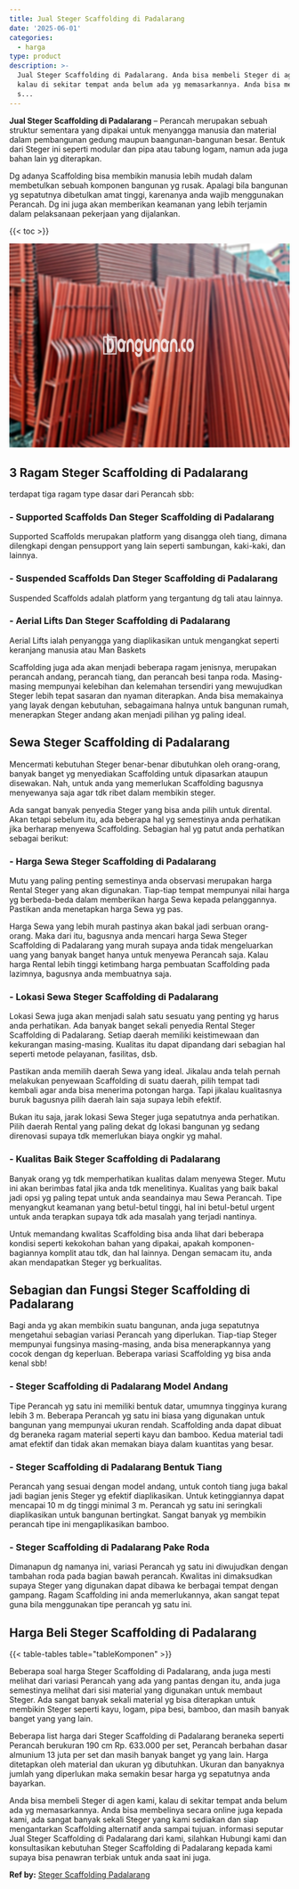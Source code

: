 ```yaml
---
title: Jual Steger Scaffolding di Padalarang
date: '2025-06-01'
categories:
  - harga
type: product
description: >-
  Jual Steger Scaffolding di Padalarang. Anda bisa membeli Steger di agen kami,
  kalau di sekitar tempat anda belum ada yg memasarkannya. Anda bisa membelinya
  s...
---
```


**Jual Steger Scaffolding di Padalarang** – Perancah merupakan sebuah struktur sementara yang dipakai untuk menyangga manusia dan material dalam pembangunan gedung maupun baangunan-bangunan besar. Bentuk dari Steger ini seperti modular dan pipa atau tabung logam, namun ada juga bahan lain yg diterapkan.

Dg adanya Scaffolding bisa membikin manusia lebih mudah dalam membetulkan sebuah komponen bangunan yg rusak. Apalagi bila bangunan yg sepatutnya dibetulkan amat tinggi, karenanya anda wajib menggunakan Perancah. Dg ini juga akan memberikan keamanan yang lebih terjamin dalam pelaksanaan pekerjaan yang dijalankan.

{{< toc >}}

![Jual Steger Scaffolding di Padalarang](/images/sewa-scaffolding-steger-04.png)

## 3 Ragam Steger Scaffolding di Padalarang

terdapat tiga ragam type dasar dari Perancah sbb:

### \- Supported Scaffolds Dan Steger Scaffolding di Padalarang

Supported Scaffolds merupakan platform yang disangga oleh tiang, dimana dilengkapi dengan pensupport yang lain seperti sambungan, kaki-kaki, dan lainnya.

### \- Suspended Scaffolds Dan Steger Scaffolding di Padalarang

Suspended Scaffolds adalah platform yang tergantung dg tali atau lainnya.

### \- Aerial Lifts Dan Steger Scaffolding di Padalarang

Aerial Lifts ialah penyangga yang diaplikasikan untuk mengangkat seperti keranjang manusia atau Man Baskets

Scaffolding juga ada akan menjadi beberapa ragam jenisnya, merupakan perancah andang, perancah tiang, dan perancah besi tanpa roda. Masing-masing mempunyai kelebihan dan kelemahan tersendiri yang mewujudkan Steger lebih tepat sasaran dan nyaman diterapkan. Anda bisa memakainya yang layak dengan kebutuhan, sebagaimana halnya untuk bangunan rumah, menerapkan Steger andang akan menjadi pilihan yg paling ideal.

## Sewa Steger Scaffolding di Padalarang

Mencermati kebutuhan Steger benar-benar dibutuhkan oleh orang-orang, banyak banget yg menyediakan Scaffolding untuk dipasarkan ataupun disewakan. Nah, untuk anda yang memerlukan Scaffolding bagusnya menyewanya saja agar tdk ribet dalam membikin steger.

Ada sangat banyak penyedia Steger yang bisa anda pilih untuk dirental. Akan tetapi sebelum itu, ada beberapa hal yg semestinya anda perhatikan jika berharap menyewa Scaffolding. Sebagian hal yg patut anda perhatikan sebagai berikut:

### \- Harga Sewa Steger Scaffolding di Padalarang

Mutu yang paling penting semestinya anda observasi merupakan harga Rental Steger yang akan digunakan. Tiap-tiap tempat mempunyai nilai harga yg berbeda-beda dalam memberikan harga Sewa kepada pelanggannya. Pastikan anda menetapkan harga Sewa yg pas.

Harga Sewa yang lebih murah pastinya akan bakal jadi serbuan orang-orang. Maka dari itu, bagusnya anda mencari harga Sewa Steger Scaffolding di Padalarang yang murah supaya anda tidak mengeluarkan uang yang banyak banget hanya untuk menyewa Perancah saja. Kalau harga Rental lebih tinggi ketimbang harga pembuatan Scaffolding pada lazimnya, bagusnya anda membuatnya saja.

### \- Lokasi Sewa Steger Scaffolding di Padalarang

Lokasi Sewa juga akan menjadi salah satu sesuatu yang penting yg harus anda perhatikan. Ada banyak banget sekali penyedia Rental Steger Scaffolding di Padalarang. Setiap daerah memiliki keistimewaan dan kekurangan masing-masing. Kualitas itu dapat dipandang dari sebagian hal seperti metode pelayanan, fasilitas, dsb.

Pastikan anda memilih daerah Sewa yang ideal. Jikalau anda telah pernah melakukan penyewaan Scaffolding di suatu daerah, pilih tempat tadi kembali agar anda bisa menerima potongan harga. Tapi jikalau kualitasnya buruk bagusnya pilih daerah lain saja supaya lebih efektif.

Bukan itu saja, jarak lokasi Sewa Steger juga sepatutnya anda perhatikan. Pilih daerah Rental yang paling dekat dg lokasi bangunan yg sedang direnovasi supaya tdk memerlukan biaya ongkir yg mahal.

### \- Kualitas Baik Steger Scaffolding di Padalarang

Banyak orang yg tdk memperhatikan kualitas dalam menyewa Steger. Mutu ini akan berimbas fatal jika anda tdk menelitinya. Kualitas yang baik bakal jadi opsi yg paling tepat untuk anda seandainya mau Sewa Perancah. Tipe menyangkut keamanan yang betul-betul tinggi, hal ini betul-betul urgent untuk anda terapkan supaya tdk ada masalah yang terjadi nantinya.

Untuk memandang kwalitas Scaffolding bisa anda lihat dari beberapa kondisi seperti kekokohan bahan yang dipakai, apakah komponen-bagiannya komplit atau tdk, dan hal lainnya. Dengan semacam itu, anda akan mendapatkan Steger yg berkualitas.

## Sebagian dan Fungsi Steger Scaffolding di Padalarang

Bagi anda yg akan membikin suatu bangunan, anda juga sepatutnya mengetahui sebagian variasi Perancah yang diperlukan. Tiap-tiap Steger mempunyai fungsinya masing-masing, anda bisa menerapkannya yang cocok dengan dg keperluan. Beberapa variasi Scaffolding yg bisa anda kenal sbb!

### \- Steger Scaffolding di Padalarang Model Andang

Tipe Perancah yg satu ini memiliki bentuk datar, umumnya tingginya kurang lebih 3 m. Beberapa Perancah yg satu ini biasa yang digunakan untuk bangunan yang mempunyai ukuran rendah. Scaffolding anda dapat dibuat dg beraneka ragam material seperti kayu dan bamboo. Kedua material tadi amat efektif dan tidak akan memakan biaya dalam kuantitas yang besar.

### \- Steger Scaffolding di Padalarang Bentuk Tiang

Perancah yang sesuai dengan model andang, untuk contoh tiang juga bakal jadi bagian jenis Steger yg efektif diaplikasikan. Untuk ketinggiannya dapat mencapai 10 m dg tinggi minimal 3 m. Perancah yg satu ini seringkali diaplikasikan untuk bangunan bertingkat. Sangat banyak yg membikin perancah tipe ini mengaplikasikan bamboo.

### \- Steger Scaffolding di Padalarang Pake Roda

Dimanapun dg namanya ini, variasi Perancah yg satu ini diwujudkan dengan tambahan roda pada bagian bawah perancah. Kwalitas ini dimaksudkan supaya Steger yang digunakan dapat dibawa ke berbagai tempat dengan gampang. Ragam Scaffolding ini anda memerlukannya, akan sangat tepat guna bila menggunakan tipe perancah yg satu ini.

## Harga Beli Steger Scaffolding di Padalarang

{{< table-tables table="tableKomponen" >}}

Beberapa soal harga Steger Scaffolding di Padalarang, anda juga mesti melihat dari variasi Perancah yang ada yang pantas dengan itu, anda juga semestinya melihat dari sisi material yang digunakan untuk membaut Steger. Ada sangat banyak sekali material yg bisa diterapkan untuk membikin Steger seperti kayu, logam, pipa besi, bamboo, dan masih banyak banget yang yang lain.

Beberapa list harga dari Steger Scaffolding di Padalarang beraneka seperti Perancah berukuran 190 cm Rp. 633.000 per set, Perancah berbahan dasar almunium 13 juta per set dan masih banyak banget yg yang lain. Harga ditetapkan oleh material dan ukuran yg dibutuhkan. Ukuran dan banyaknya jumlah yang diperlukan maka semakin besar harga yg sepatutnya anda bayarkan.

Anda bisa membeli Steger di agen kami, kalau di sekitar tempat anda belum ada yg memasarkannya. Anda bisa membelinya secara online juga kepada kami, ada sangat banyak sekali Steger yang kami sediakan dan siap mengantarkan Scaffolding alternatif anda sampai tujuan. informasi seputar Jual Steger Scaffolding di Padalarang dari kami, silahkan Hubungi kami dan konsultasikan kebutuhan Steger Scaffolding di Padalarang kepada kami supaya bisa penawran terbiak untuk anda saat ini juga.

**Ref by:** [Steger Scaffolding Padalarang](https://id.wikipedia.org/wiki/Steger)
